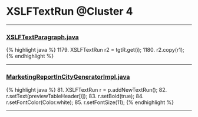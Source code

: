 # XSLFTextRun @Cluster 4

***

### [XSLFTextParagraph.java](https://searchcode.com/codesearch/view/97406665/)
{% highlight java %}
1179. XSLFTextRun r2 = tgtR.get(i);
1180. r2.copy(r1);
{% endhighlight %}

***

### [MarketingReportInCityGeneratorImpl.java](https://searchcode.com/codesearch/view/92131916/)
{% highlight java %}
81. XSLFTextRun r = p.addNewTextRun();
82. r.setText(previewTableHeader[i]);
83. r.setBold(true);
84. r.setFontColor(Color.white);
85. r.setFontSize(11);
{% endhighlight %}

***

